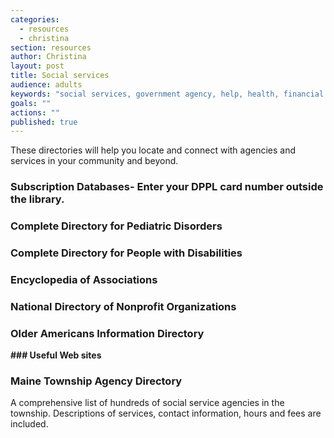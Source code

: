 ```yaml
---
categories: 
  - resources
  - christina
section: resources
author: Christina
layout: post
title: Social services
audience: adults
keywords: "social services, government agency, help, health, financial aid, disorders, medical assistance, financial assistance, mental health"
goals: ""
actions: ""
published: true
---
```


These directories will help you locate and connect with agencies and services in your community and beyond.

### **Subscription Databases**- Enter your DPPL card number outside the library.


### Complete Directory for Pediatric Disorders

### Complete Directory for People with Disabilities

### Encyclopedia of Associations

### National Directory of Nonprofit Organizations

### Older Americans Information Directory


**### Useful Web sites**

### Maine Township Agency Directory

A comprehensive list of hundreds of social service agencies in the township. Descriptions of services, contact information, hours and fees are included.